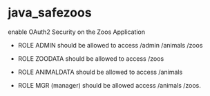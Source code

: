 # java_safezoos

enable OAuth2 Security on the Zoos Application

- ROLE ADMIN should be allowed to access /admin /animals /zoos

- ROLE ZOODATA should be allowed to access /zoos

- ROLE ANIMALDATA should be allowed to access /animals

- ROLE MGR (manager) should be allowed access /animals /zoos.
